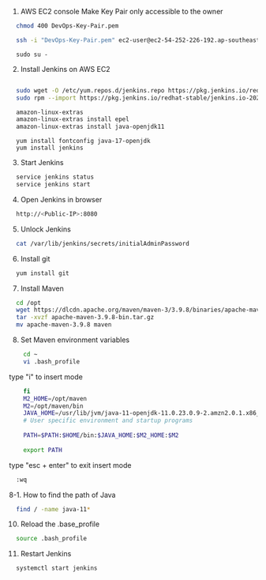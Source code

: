 1. AWS EC2 console
Make Key Pair only accessible to the owner
```sh
  chmod 400 DevOps-Key-Pair.pem
```
```sh
  ssh -i "DevOps-Key-Pair.pem" ec2-user@ec2-54-252-226-192.ap-southeast-2.compute.amazonaws.com
  ```
````shell
  sudo su -
````
2. Install Jenkins on AWS EC2
```sh

  sudo wget -O /etc/yum.repos.d/jenkins.repo https://pkg.jenkins.io/redhat-stable/jenkins.repo
  sudo rpm --import https://pkg.jenkins.io/redhat-stable/jenkins.io-2023.key
```
```sh
  amazon-linux-extras
  amazon-linux-extras install epel
  amazon-linux-extras install java-openjdk11
```
```shell
  yum install fontconfig java-17-openjdk
  yum install jenkins
```
3. Start Jenkins
```sh
  service jenkins status
  service jenkins start
```
4. Open Jenkins in browser
```sh
  http://<Public-IP>:8080
```
5. Unlock Jenkins
```sh
  cat /var/lib/jenkins/secrets/initialAdminPassword
```
6. Install git
```sh
  yum install git
```
7. Install Maven
```sh
  cd /opt
  wget https://dlcdn.apache.org/maven/maven-3/3.9.8/binaries/apache-maven-3.9.8-bin.tar.gz
  tar -xvzf apache-maven-3.9.8-bin.tar.gz
  mv apache-maven-3.9.8 maven
```
8. Set Maven environment variables
```sh
    cd ~
    vi .bash_profile
```
type "i" to insert mode
```sh
    fi
    M2_HOME=/opt/maven
    M2=/opt/maven/bin
    JAVA_HOME=/usr/lib/jvm/java-11-openjdk-11.0.23.0.9-2.amzn2.0.1.x86_64
    # User specific environment and startup programs
    
    PATH=$PATH:$HOME/bin:$JAVA_HOME:$M2_HOME:$M2
    
    export PATH
```
type "esc + enter" to exit insert mode
```sh
  :wq
```
8-1. How to find the path of Java
```sh
  find / -name java-11*
```
10. Reload the .base_profile
```sh
  source .bash_profile
```
11. Restart Jenkins
```sh
  systemctl start jenkins
```
